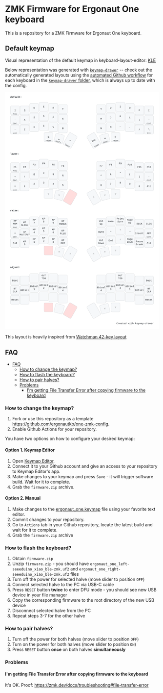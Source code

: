 # ZMK Firmware for Ergonaut One keyboard

This is a repository for a ZMK Firmware for Ergonaut One keyboard.

## Default keymap

Visual representation of the default keymap in keyboard-layout-editor: [KLE](http://www.keyboard-layout-editor.com/#/gists/13d0f7ae7a8b5835efcd23d61f50336a)

Below representation was generated with [`keymap-drawer`](https://github.com/caksoylar/keymap-drawer) -- check out the automatically generated layouts using the [automated Github workflow](https://github.com/caksoylar/keymap-drawer/tree/main#setting-up-an-automated-drawing-workflow) for each keyboard in the [`keymap-drawer` folder](keymap-drawer/), which is always up to date with the config.

![Keymap Representation](./keymap-drawer/ergonaut_one.svg?raw=true "Keymap Representation")

This layout is heavily inspired from [Watchman 42-key layout](https://github.com/aroum/Watchman-layouts)

## FAQ

- [FAQ](#faq)
  - [How to change the keymap?](#how-to-change-the-keymap)
  - [How to flash the keyboard?](#how-to-flash-the-keyboard)
  - [How to pair halves?](#how-to-pair-halves)
  - [Problems](#problems)
    - [I'm getting File Transfer Error after copying firmware to the keyboard](#im-getting-file-transfer-error-after-copying-firmware-to-the-keyboard)

### How to change the keymap?

1. Fork or use this repository as a template https://github.com/ergonautkb/one-zmk-config.
2. Enable Github Actions for your repository.

You have two options on how to configure your desired keymap:

#### Option 1. Keymap Editor

1. Open [Keymap Editor](https://nickcoutsos.github.io/keymap-editor/).
2. Connect it to your Github account and give an access to your repository to Keymap Editor's app.
3. Make changes to your keymap and press `Save` - it will trigger software build. Wait for it to complete.
4. Grab the `firmware.zip` archive.

#### Option 2. Manual

1. Make changes to the [ergonaut_one.keymap](config/boards/shields/ergonaut_one/ergonaut_one.keymap) file using your favorite text editor.
2. Commit changes to your repository.
3. Go to `Actions` tab in your Github repository, locate the latest build and wait for it to complete.
4. Grab the `firmware.zip` archive

### How to flash the keyboard?

1. Obtain `firmware.zip`
2. Unzip `firmware.zip` - you should have `ergonaut_one_left-seeeduino_xiao_ble-zmk.uf2` and `ergonaut_one_right-seeeduino_xiao_ble-zmk.uf2` files
3. Turn off the power for selected halve (move slider to position `OFF`)
4. Connect selected halve to the PC via USB-C cable
5. Press `RESET` button **twice** to enter DFU mode - you should see new USB device in your file manager
6. Copy the corresponding firmware to the root directory of the new USB device
7. Disconnect selected halve from the PC
8. Repeat steps 3-7 for the other halve

### How to pair halves?

1. Turn off the power for both halves (move slider to position `OFF`)
2. Turn on the power for both halves (move slider to position `ON`)
3. Press `RESET` button **once** on both halves **simultaneously**

### Problems

#### I'm getting File Transfer Error after copying firmware to the keyboard

It's OK. Proof: https://zmk.dev/docs/troubleshooting#file-transfer-error